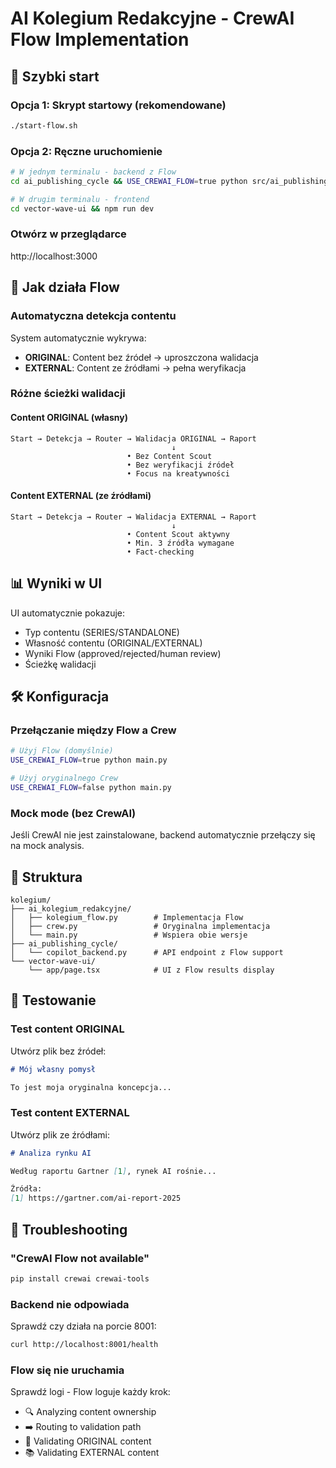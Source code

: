 # AI Kolegium Redakcyjne - CrewAI Flow Implementation

## 🚀 Szybki start

### Opcja 1: Skrypt startowy (rekomendowane)
```bash
./start-flow.sh
```

### Opcja 2: Ręczne uruchomienie
```bash
# W jednym terminalu - backend z Flow
cd ai_publishing_cycle && USE_CREWAI_FLOW=true python src/ai_publishing_cycle/copilot_backend.py

# W drugim terminalu - frontend
cd vector-wave-ui && npm run dev
```

### Otwórz w przeglądarce
http://localhost:3000

## 🔄 Jak działa Flow

### Automatyczna detekcja contentu
System automatycznie wykrywa:
- **ORIGINAL**: Content bez źródeł → uproszczona walidacja
- **EXTERNAL**: Content ze źródłami → pełna weryfikacja

### Różne ścieżki walidacji

#### Content ORIGINAL (własny)
```
Start → Detekcja → Router → Walidacja ORIGINAL → Raport
                                    ↓
                          • Bez Content Scout
                          • Bez weryfikacji źródeł  
                          • Focus na kreatywności
```

#### Content EXTERNAL (ze źródłami)
```
Start → Detekcja → Router → Walidacja EXTERNAL → Raport
                                    ↓
                          • Content Scout aktywny
                          • Min. 3 źródła wymagane
                          • Fact-checking
```

## 📊 Wyniki w UI

UI automatycznie pokazuje:
- Typ contentu (SERIES/STANDALONE)
- Własność contentu (ORIGINAL/EXTERNAL)
- Wyniki Flow (approved/rejected/human review)
- Ścieżkę walidacji

## 🛠️ Konfiguracja

### Przełączanie między Flow a Crew
```bash
# Użyj Flow (domyślnie)
USE_CREWAI_FLOW=true python main.py

# Użyj oryginalnego Crew
USE_CREWAI_FLOW=false python main.py
```

### Mock mode (bez CrewAI)
Jeśli CrewAI nie jest zainstalowane, backend automatycznie przełączy się na mock analysis.

## 📁 Struktura

```
kolegium/
├── ai_kolegium_redakcyjne/
│   ├── kolegium_flow.py        # Implementacja Flow
│   ├── crew.py                 # Oryginalna implementacja
│   └── main.py                 # Wspiera obie wersje
├── ai_publishing_cycle/
│   └── copilot_backend.py      # API endpoint z Flow support
└── vector-wave-ui/
    └── app/page.tsx            # UI z Flow results display
```

## 🧪 Testowanie

### Test content ORIGINAL
Utwórz plik bez źródeł:
```markdown
# Mój własny pomysł

To jest moja oryginalna koncepcja...
```

### Test content EXTERNAL
Utwórz plik ze źródłami:
```markdown
# Analiza rynku AI

Według raportu Gartner [1], rynek AI rośnie...

Źródła:
[1] https://gartner.com/ai-report-2025
```

## 🐛 Troubleshooting

### "CrewAI Flow not available"
```bash
pip install crewai crewai-tools
```

### Backend nie odpowiada
Sprawdź czy działa na porcie 8001:
```bash
curl http://localhost:8001/health
```

### Flow się nie uruchamia
Sprawdź logi - Flow loguje każdy krok:
- 🔍 Analyzing content ownership
- ➡️ Routing to validation path
- 🎨 Validating ORIGINAL content
- 📚 Validating EXTERNAL content